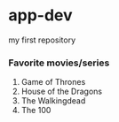 # app-dev
my first repository
<h3>Favorite movies/series</h3>

<ol>
  <li>Game of Thrones</li>
  <li>House of the Dragons</li>
  <li>The Walkingdead</li>
  <li>The 100</li>
</ol>
